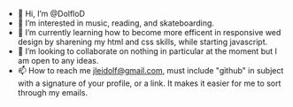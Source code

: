 - 👋 Hi, I’m @DolfloD
- 👀 I’m interested in music, reading, and skateboarding.
- 🌱 I’m currently learning how to become more efficent in responsive wed design by sharening my html and css skills, while starting javascript.
- 💞️ I’m looking to collaborate on nothing in particular at the moment but I am open to any ideas.
- 📫 How to reach me jleidolf@gmail.com, must include "github" in subject with a signature of your profile, or a link. It makes it easier for me to sort through my emails.

<!---
DolfloD/DolfloD is a ✨ special ✨ repository because its `README.md` (this file) appears on your GitHub profile.
You can click the Preview link to take a look at your changes.
--->
